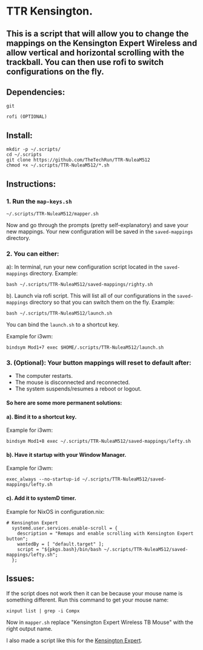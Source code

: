 # TTR Kensington.

## This is a script that will allow you to change the mappings on the Kensington Expert Wireless and allow vertical and horizontal scrolling with the trackball. You can then use rofi to switch configurations on the fly.

## Dependencies:
`git`

`rofi (OPTIONAL)`

## Install:
```
mkdir -p ~/.scripts/
cd ~/.scripts
git clone https://github.com/TheTechRun/TTR-NuleaM512
chmod +x ~/.scripts/TTR-NuleaM512/*.sh
```

## Instructions:
### 1. Run the `map-keys.sh`
```
~/.scripts/TTR-NuleaM512/mapper.sh
```
 Now and go through the prompts (pretty self-explanatory) and save your new mappings. Your new configuration will be saved in the `saved-mappings` directory.

### 2. You can either:

a): In terminal, run your new configuration script located in the `saved-mappings` directory.
Example: 
```
bash ~/.scripts/TTR-NuleaM512/saved-mappings/righty.sh
```

b). Launch via rofi script. This will list all of our configurations in the `saved-mappings` directory so that you can switch them on the fly.
Example:
```
bash ~/.scripts/TTR-NuleaM512/launch.sh
```
You can bind the `launch.sh` to a shortcut key. 

Example for i3wm:
```
bindsym Mod1+7 exec $HOME/.scripts/TTR-NuleaM512/launch.sh

```

### 3. (Optional): Your button mappings will reset to default after:
- The computer restarts.
- The mouse is disconnected and reconnected.
- The system suspends/resumes a reboot or logout.

#### So here are some more permanent solutions:

#### a). Bind it to a shortcut key.

Example for i3wm:
```
bindsym Mod1+8 exec ~/.scripts/TTR-NuleaM512/saved-mappings/lefty.sh
```

#### b). Have it startup with your Window Manager.

Example for i3wm:
```
exec_always --no-startup-id ~/.scripts/TTR-NuleaM512/saved-mappings/lefty.sh
```

#### c). Add it to systemD timer.
Example for NixOS in configuration.nix:
```
# Kensington Expert
  systemd.user.services.enable-scroll = {
    description = "Remaps and enable scrolling with Kensington Expert button";
    wantedBy = [ "default.target" ];
    script = "${pkgs.bash}/bin/bash ~/.scripts/TTR-NuleaM512/saved-mappings/lefty.sh";
  };
```

## Issues:
If the script does not work then it can be because your mouse name is something different.
Run this command to get your mouse name:
```
xinput list | grep -i Compx
```
Now in `mapper.sh` replace "Kensington Expert Wireless TB Mouse" with the right output name.

I also made a script like this for the [Kensington Expert](https://github.com/TheTechRun/TTR-KensingtonExpert).